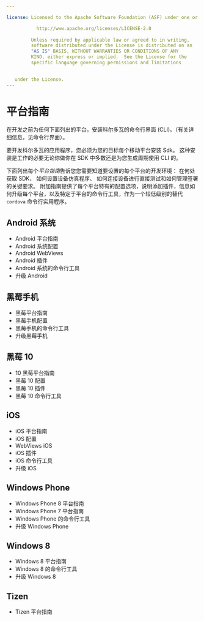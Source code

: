```yaml
---

license: Licensed to the Apache Software Foundation (ASF) under one or more contributor license agreements. See the NOTICE file distributed with this work for additional information regarding copyright ownership. The ASF licenses this file to you under the Apache License, Version 2.0 (the "License"); you may not use this file except in compliance with the License. You may obtain a copy of the License at

           http://www.apache.org/licenses/LICENSE-2.0
    
         Unless required by applicable law or agreed to in writing,
         software distributed under the License is distributed on an
         "AS IS" BASIS, WITHOUT WARRANTIES OR CONDITIONS OF ANY
         KIND, either express or implied.  See the License for the
         specific language governing permissions and limitations
    

   under the License.
---
```


# 平台指南

在开发之前为任何下面列出的平台，安装科尔多瓦的命令行界面 (CLI)。（有关详细信息，见命令行界面）。

要开发科尔多瓦的应用程序，您必须为您的目标每个移动平台安装 Sdk。 这种安装是工作的必要无论你做你在 SDK 中多数还是为您生成周期使用 CLI 的。

下面列出每个*平台指南*告诉您您需要知道要设置的每个平台的开发环境： 在何处获取 SDK、 如何设置设备仿真程序、 如何连接设备进行直接测试和如何管理签署的关键要求。 附加指南提供了每个平台特有的配置选项，说明添加插件，信息如何升级每个平台，以及特定于平台的命令行工具，作为一个较低级别的替代 `cordova` 命令行实用程序。

## Android 系统

*   Android 平台指南
*   Android 系统配置
*   Android WebViews
*   Android 插件
*   Android 系统的命令行工具
*   升级 Android

## 黑莓手机

*   黑莓平台指南
*   黑莓手机配置
*   黑莓手机的命令行工具
*   升级黑莓手机

## 黑莓 10

*   10 黑莓平台指南
*   黑莓 10 配置
*   黑莓 10 插件
*   黑莓 10 命令行工具

## iOS

*   iOS 平台指南
*   iOS 配置
*   WebViews iOS
*   iOS 插件
*   iOS 命令行工具
*   升级 iOS

## Windows Phone

*   Windows Phone 8 平台指南
*   Windows Phone 7 平台指南
*   Windows Phone 的命令行工具
*   升级 Windows Phone

## Windows 8

*   Windows 8 平台指南
*   Windows 8 的命令行工具
*   升级 Windows 8

## Tizen

*   Tizen 平台指南

<!--
## FirefoxOS

* FirefoxOS Configuration
-->